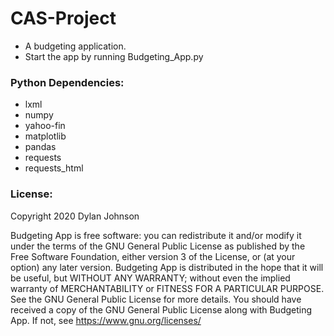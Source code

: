 # CAS-Project
- A budgeting application.
- Start the app by running Budgeting_App.py
### Python Dependencies:
- lxml
- numpy
- yahoo-fin
- matplotlib
- pandas
- requests
- requests_html
### License:
Copyright 2020 Dylan Johnson

Budgeting App is free software: you can redistribute it and/or modify
it under the terms of the GNU General Public License as published by
the Free Software Foundation, either version 3 of the License, or
(at your option) any later version.
Budgeting App is distributed in the hope that it will be useful,
but WITHOUT ANY WARRANTY; without even the implied warranty of
MERCHANTABILITY or FITNESS FOR A PARTICULAR PURPOSE.  See the
GNU General Public License for more details.
You should have received a copy of the GNU General Public License
along with Budgeting App.  If not, see https://www.gnu.org/licenses/
